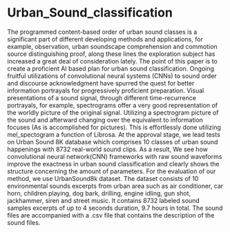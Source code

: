 # Urban_Sound_classification
The programmed content-based order of urban sound classes is a significant part of different developing methods and applications, for example, observation, urban soundscape comprehension and commotion source distinguishing proof, along these lines the exploration subject has increased a great deal of consideration lately. The point of this paper is to create a proficient AI based plan for urban sound classification. Ongoing fruitful utilizations of convolutional neural systems (CNNs) to sound order and discourse acknowledgment have spurred the quest for better information portrayals for progressively proficient preparation. Visual presentations of a sound signal, through different time-recurrence portrayals, for example, spectrograms offer a very good representation of the worldly picture of the original signal. Utilizing a spectrogram picture of the sound and afterward changing over the equivalent to information focuses (As is accomplished for pictures). This is effortlessly done utilizing mel_spectogram a function of Librosa. At the approval stage, we lead tests on Urban Sound 8K database which comprises 10 classes of urban sound happenings with 8732 real-world sound clips. As a result, We see how convolutional neural network(CNN) frameworks with raw sound waveforms improve the exactness in urban sound classification and clearly shows the structure concerning the amount of parameters.
For the evaluation of our method, we use UrbanSound8k dataset. The dataset consists of 10 environmental sounds excerpts from urban area such as air conditioner, car horn, children playing, dog bark, drilling, engine idling, gun shot, jackhammer, siren and street music. It contains 8732 labeled sound samples excerpts of up to 4 seconds duration, 9.7 hours in total. The sound files are accompanied with a .csv file that contains the description of the sound files. 

